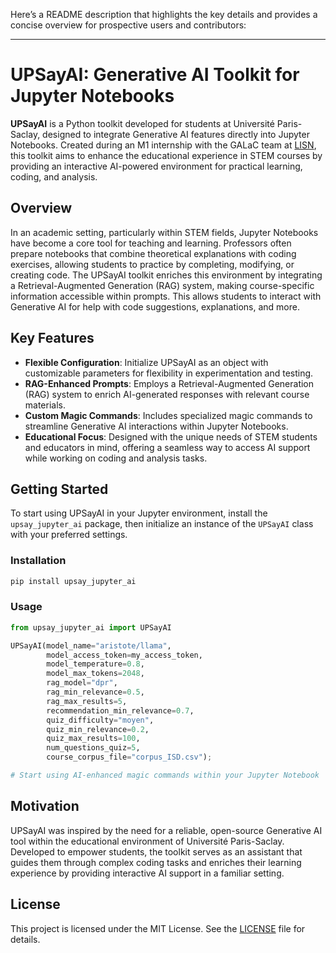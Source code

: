 Here’s a README description that highlights the key details and provides a concise overview for prospective users and contributors:

---

# UPSayAI: Generative AI Toolkit for Jupyter Notebooks

**UPSayAI** is a Python toolkit developed for students at Université Paris-Saclay, designed to integrate Generative AI features directly into Jupyter Notebooks. Created during an M1 internship with the GALaC team at [LISN](https://www.lisn.fr), this toolkit aims to enhance the educational experience in STEM courses by providing an interactive AI-powered environment for practical learning, coding, and analysis.

## Overview

In an academic setting, particularly within STEM fields, Jupyter Notebooks have become a core tool for teaching and learning. Professors often prepare notebooks that combine theoretical explanations with coding exercises, allowing students to practice by completing, modifying, or creating code. The UPSayAI toolkit enriches this environment by integrating a Retrieval-Augmented Generation (RAG) system, making course-specific information accessible within prompts. This allows students to interact with Generative AI for help with code suggestions, explanations, and more.

## Key Features

- **Flexible Configuration**: Initialize UPSayAI as an object with customizable parameters for flexibility in experimentation and testing.
- **RAG-Enhanced Prompts**: Employs a Retrieval-Augmented Generation (RAG) system to enrich AI-generated responses with relevant course materials.
- **Custom Magic Commands**: Includes specialized magic commands to streamline Generative AI interactions within Jupyter Notebooks.
- **Educational Focus**: Designed with the unique needs of STEM students and educators in mind, offering a seamless way to access AI support while working on coding and analysis tasks.

## Getting Started

To start using UPSayAI in your Jupyter environment, install the `upsay_jupyter_ai` package, then initialize an instance of the `UPSayAI` class with your preferred settings. 

### Installation

```bash
pip install upsay_jupyter_ai
```

### Usage

```python
from upsay_jupyter_ai import UPSayAI

UPSayAI(model_name="aristote/llama",
        model_access_token=my_access_token,
        model_temperature=0.8,
        model_max_tokens=2048,
        rag_model="dpr",
        rag_min_relevance=0.5,
        rag_max_results=5,
        recommendation_min_relevance=0.7,
        quiz_difficulty="moyen",
        quiz_min_relevance=0.2,
        quiz_max_results=100,
        num_questions_quiz=5,
        course_corpus_file="corpus_ISD.csv");

# Start using AI-enhanced magic commands within your Jupyter Notebook
```

## Motivation

UPSayAI was inspired by the need for a reliable, open-source Generative AI tool within the educational environment of Université Paris-Saclay. Developed to empower students, the toolkit serves as an assistant that guides them through complex coding tasks and enriches their learning experience by providing interactive AI support in a familiar setting.

## License

This project is licensed under the MIT License. See the [LICENSE](LICENSE) file for details.

